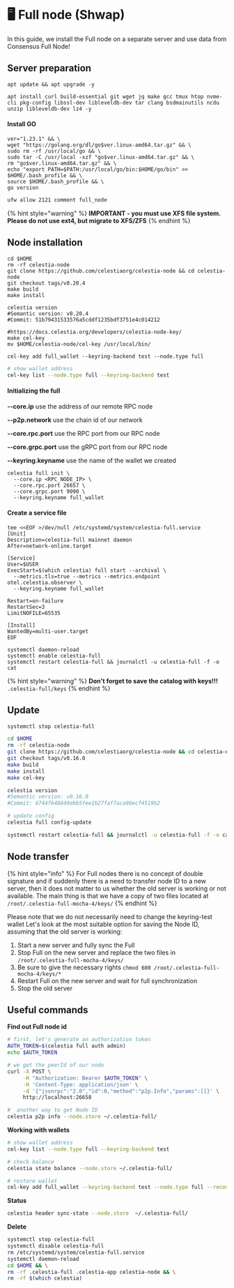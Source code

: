 # 🖥️ Full node (Shwap)

In this guide, we install the Full node on a separate server and use data from Consensus Full Node!

## Server preparation

```shell
apt update && apt upgrade -y
```

```shell
apt install curl build-essential git wget jq make gcc tmux htop nvme-cli pkg-config libssl-dev libleveldb-dev tar clang bsdmainutils ncdu unzip libleveldb-dev lz4 -y
```

#### Install GO

```shell
ver="1.23.1" && \
wget "https://golang.org/dl/go$ver.linux-amd64.tar.gz" && \
sudo rm -rf /usr/local/go && \
sudo tar -C /usr/local -xzf "go$ver.linux-amd64.tar.gz" && \
rm "go$ver.linux-amd64.tar.gz" && \
echo "export PATH=$PATH:/usr/local/go/bin:$HOME/go/bin" >> $HOME/.bash_profile && \
source $HOME/.bash_profile && \
go version
```

```bash
ufw allow 2121 comment full_node
```

{% hint style="warning" %}
**IMPORTANT - you must use XFS file system. Please do not use ext4, but migrate to XFS/ZFS**
{% endhint %}

## Node installation

```shell
cd $HOME
rm -rf celestia-node
git clone https://github.com/celestiaorg/celestia-node && cd celestia-node
git checkout tags/v0.20.4
make build
make install

celestia version
#Semantic version: v0.20.4
#Commit: 51b79431533576a5cddf1235bdf3751e4c014212
```

```shell
#https://docs.celestia.org/developers/celestia-node-key/
make cel-key
mv $HOME/celestia-node/cel-key /usr/local/bin/

cel-key add full_wallet --keyring-backend test --node.type full
```

```bash
# show wallet address
cel-key list --node.type full --keyring-backend test
```

#### **Initializing the full**

**--core.ip** use the address of our remote RPC node

**--p2p.network** use the chain id of our network

**--core.rpc.port** use the RPC port from our RPC node

**--core.grpc.port** use the gRPC port from our RPC node

**--keyring.keyname** use the name of the wallet we created

```shell
celestia full init \
  --core.ip <RPC_NODE_IP> \
  --core.rpc.port 26657 \
  --core.grpc.port 9090 \
  --keyring.keyname full_wallet
```

#### Create a service file

```shell
tee <<EOF >/dev/null /etc/systemd/system/celestia-full.service
[Unit]
Description=celestia-full mainnet daemon
After=network-online.target

[Service]
User=$USER
ExecStart=$(which celestia) full start --archival \
  --metrics.tls=true --metrics --metrics.endpoint otel.celestia.observer \
  --keyring.keyname full_wallet
  
Restart=on-failure
RestartSec=3
LimitNOFILE=65535

[Install]
WantedBy=multi-user.target
EOF
```

```shell
systemctl daemon-reload
systemctl enable celestia-full
systemctl restart celestia-full && journalctl -u celestia-full -f -o cat
```

{% hint style="warning" %}
**Don't forget to save the catalog with keys!!!** `.celestia-full/keys`
{% endhint %}



## Update

```bash
systemctl stop celestia-full
```

```bash
cd $HOME
rm -rf celestia-node
git clone https://github.com/celestiaorg/celestia-node && cd celestia-node
git checkout tags/v0.16.0
make build
make install
make cel-key

celestia version
#Semantic version: v0.16.0
#Commit: 6744f648649ebb5fee1b27faf7aca96ecf4519b2
```

```bash
# update config
celestia full config-update
```

```bash
systemctl restart celestia-full && journalctl -u celestia-full -f -o cat
```



## Node transfer

{% hint style="info" %}
For Full nodes there is no concept of double signature and if suddenly there is a need to transfer node ID to a new server, then it does not matter to us whether the old server is working or not available. The main thing is that we have a copy of two files located at `/root/.celestia-full-mocha-4/keys/`
{% endhint %}

Please note that we do not necessarily need to change the keyring-test wallet Let's look at the most suitable option for saving the Node ID, assuming that the old server is working:

1. Start a new server and fully sync the Full
2. Stop Full on the new server and replace the two files in `/root/.celestia-full-mocha-4/keys/`
3. Be sure to give the necessary rights `chmod 600 /root/.celestia-full-mocha-4/keys/*`
4. Restart Full on the new server and wait for full synchronization
5. Stop the old server



## Useful commands

**Find out Full node id**

```bash
# first, let's generate an authorization token
AUTH_TOKEN=$(celestia full auth admin)
echo $AUTH_TOKEN

# we get the peerId of our node
curl -X POST \
     -H "Authorization: Bearer $AUTH_TOKEN" \
     -H 'Content-Type: application/json' \
     -d '{"jsonrpc":"2.0","id":0,"method":"p2p.Info","params":[]}' \
     http://localhost:26658
```

```bash
#  another way to get Node ID
celestia p2p info --node.store ~/.celestia-full/
```

**Working with wallets**

```bash
# show wallet address
cel-key list --node.type full --keyring-backend test

# check balance
celestia state balance --node.store ~/.celestia-full/

# restore wallet
cel-key add full_wallet --keyring-backend test --node.type full --recover
```

**Status**

```bash
celestia header sync-state --node.store  ~/.celestia-full/
```

**Delete**&#x20;

```bash
systemctl stop celestia-full
systemctl disable celestia-full
rm /etc/systemd/system/celestia-full.service
systemctl daemon-reload
cd $HOME && \
rm -rf .celestia-full .celestia-app celestia-node && \
rm -rf $(which celestia)
```

